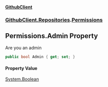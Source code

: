 #### [GithubClient](index.md 'index')
### [GithubClient.Repositories](GithubClient.Repositories.md 'GithubClient.Repositories').[Permissions](GithubClient.Repositories.Permissions.md 'GithubClient.Repositories.Permissions')

## Permissions.Admin Property

Are you an admin

```csharp
public bool Admin { get; set; }
```

#### Property Value
[System.Boolean](https://docs.microsoft.com/en-us/dotnet/api/System.Boolean 'System.Boolean')